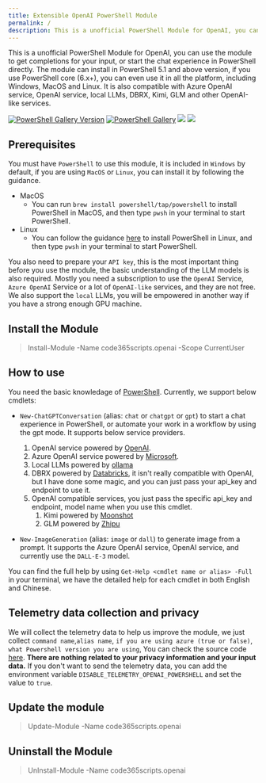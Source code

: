 ```yaml
---
title: Extensible OpenAI PowerShell Module
permalink: /
description: This is a unofficial PowerShell Module for OpenAI, you can use the module to get completions for your input, or start the chat experience in PowerShell directly. The module can install in PowerShell 5.1 and above version, if you use PowerShell core (6.x+), you can even use it in all the platform, including Windows, MacOS and Linux. It is also compatible with Azure OpenAI service, OpenAI service, local LLMs, DBRX, Kimi, GLM and other OpenAI-like services.
---
```


This is a unofficial PowerShell Module for OpenAI, you can use the module to get completions for your input, or start the chat experience in PowerShell directly. The module can install in PowerShell 5.1 and above version, if you use PowerShell core (6.x+), you can even use it in all the platform, including Windows, MacOS and Linux. It is also compatible with Azure OpenAI service, OpenAI service, local LLMs, DBRX, Kimi, GLM and other OpenAI-like services.

[![PowerShell Gallery Version](https://img.shields.io/powershellgallery/v/code365scripts.openai?label=code365scripts.openai)](https://www.powershellgallery.com/packages/code365scripts.openai) [![PowerShell Gallery](https://img.shields.io/powershellgallery/dt/code365scripts.openai)](https://www.powershellgallery.com/packages/code365scripts.openai) [![](https://img.shields.io/badge/changelog-blue)](./CHANGELOG.md) [![](https://img.shields.io/badge/简体中文-blue)](./README.zh.md)


## Prerequisites

You must have `PowerShell` to use this module, it is included in `Windows` by default, if you are using `MacOS` or `Linux`, you can install it by following the guidance.

- MacOS
    - You can run `brew install powershell/tap/powershell` to install PowerShell in MacOS, and then type `pwsh` in your terminal to start PowerShell.
- Linux
    - You can follow the guidance [here](https://learn.microsoft.com/en-us/powershell/scripting/install/installing-powershell-on-linux?view=powershell-7.3) to install PowerShell in Linux, and then type `pwsh` in your terminal to start PowerShell.

You also need to prepare your `API key`, this is the most important thing before you use the module, the basic understanding of the LLM models is also required. Mostly you need a subscription to use the `OpenAI` Service, `Azure OpenAI` Service or a lot of `OpenAI-like` services, and they are not free. We also support the `local` LLMs, you will be empowered in another way if you have a strong enough GPU machine.

## Install the Module

> Install-Module -Name code365scripts.openai -Scope CurrentUser

## How to use

You need the basic knowledage of [PowerShell](https://learn.microsoft.com/en-us/powershell/scripting/learn/ps101/01-getting-started). Currently, we support below cmdlets:

- `New-ChatGPTConversation` (alias: `chat` or `chatgpt` or `gpt`) to start a chat experience in PowerShell, or automate your work in a workflow by using the gpt mode. It supports below service providers. 

    1. OpenAI service powered by [OpenAI](https://platform.openai.com).
    1. Azure OpenAI service powered by [Microsoft](https://ai.azure.com/).
    1. Local LLMs powered by [ollama](https://ollama.com/blog/openai-compatibility)
    1. DBRX powered by [Databricks](https://www.databricks.com/blog/introducing-dbrx-new-state-art-open-llm), it isn't really compatible with OpenAI, but I have done some magic, and you can just pass your api_key and endpoint to use it.
    1. OpenAI compatible services, you just pass the specific api_key and endpoint, model name when you use this cmdlet.
        1. Kimi powered by [Moonshot](https://platform.moonshot.cn/docs/api/chat)
        1. GLM powered by [Zhipu](https://maas.aminer.cn/dev/api)

- `New-ImageGeneration` (alias: `image` or `dall`) to generate image from a prompt. It supports the Azure OpenAI service, OpenAI service, and currently use the `DALL-E-3` model.

You can find the full help by using `Get-Help <cmdlet name or alias> -Full` in your terminal, we have the detailed help for each cmdlet in both English and Chinese.

## Telemetry data collection and privacy

We will collect the telemetry data to help us improve the module, we just collect `command name`,`alias name`, `if you are using azure (true or false)`, `what Powershell version you are using`, You can check the source code [here](https://github.com/chenxizhang/openai-powershell/blob/master/code365scripts.openai/Private/Submit-Telemetry.ps1). **There are nothing related to your privacy information and your input data.** If you don't want to send the telemetry data, you can add the environment variable `DISABLE_TELEMETRY_OPENAI_POWERSHELL` and set the value to `true`.

## Update the module

> Update-Module -Name code365scripts.openai

## Uninstall the Module

> UnInstall-Module -Name code365scripts.openai


<!--
https://docs.github.com/en/pages/setting-up-a-github-pages-site-with-jekyll
-->
